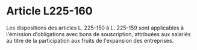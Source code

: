 # Article L225-160

Les dispositions des articles L. 225-150 à L. 225-159 sont applicables à l'émission d'obligations avec bons de souscription, attribuées aux salariés au titre de la participation aux fruits de l'expansion des entreprises.
